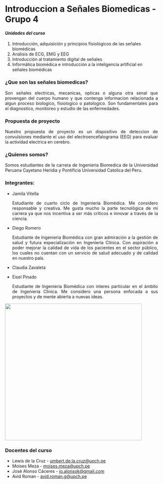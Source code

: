 # Introduccion a Señales Biomedicas - Grupo 4
#### *Unidades del curso*
1. Introducción, adquisición y principios fisiológicos de las señales biomédicas
2. Análisis de ECG, EMG y EEG
3. Introducción al tratamiento digital de señales
4. Informática biomédica e introducción a la inteligencia artificial en señales biomédicas

### ¿Que son las señales biomedicas?
<p align="justify">Son señales electricas, mecanicas, opticas o alguna otra senal que provengan del cuerpo humano y que contenga informacion relacionada a algun proceso biologico, fisiologico o patologico. Son fundamentales para el diagnostico, monitoreo y estudio de las enfermedades.

### Propuesta de proyecto
<p align="justify">Nuestro propuesta de proyecto es un dispositivo de deteccion de convulsiones mediante el uso del electroencefalograma (EEG) para evaluar la actividad electrica en cerebro.

### ¿Quienes somos?
<p align="justify">Somos estudiantes de la carrera de Ingenieria Biomedica de la Universidad Peruana Cayetano Heridia y Pontificia Universidad Catolica del Peru.

### Integrantes:
  * Jamila Vitella 
    <p align="justify"> Estudiante de cuarto ciclo de Ingeniería Biomédica. Me considero responsable y creativa. Me gusta mucho la parte tecnológica de mi carrera ya que nos incentiva a ser más críticos e innovar a través de la ciencia.
  * Diego Romero
    <p align="justify"> Estudiante de Ingenieria Biomédica con gran admiración a la gestión de salud y futura especialización en Ingeniería Clínica. Con aspiración a poder mejorar la calidad de vida de los pacientes en el sector público, los cuales no cuentan con un servicio de salud adecuado y de calidad en nuestro país.
  * Claudia Zavaleta
    <p align="justify">
  * Eisel Pinado
    <p align="justify"> Estudiante de Ingenieria Biomédica con interes particular en el ámbito de Ingenieria Clinica. Me considero una persona enfocada a sus proyectos y de mente abierta a nuevas ideas.

 <img src="imágenes/fotogrupal.jpeg" height="450">   

### Docentes del curso
- Lewis de la Cruz - umbert.de.la.cruz@upch.pe
- Moises Meza - moises.meza@upch.pe
- José Alonso Cáceres - jo.alonsok@gmail.com
- Avid Roman - avid.roman.g@upch.pe

